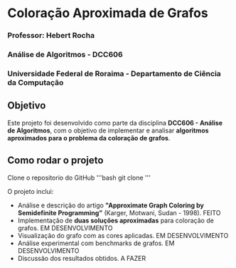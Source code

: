 # Coloração Aproximada de Grafos

### Professor: Hebert Rocha  
### Análise de Algoritmos - DCC606
### Universidade Federal de Roraima - Departamento de Ciência da Computação  

## Objetivo

Este projeto foi desenvolvido como parte da disciplina **DCC606 - Análise de Algoritmos**, com o objetivo de implementar e analisar **algoritmos aproximados para o problema da coloração de grafos**.

## Como rodar o projeto 

Clone o repositorio do GitHub
'''bash 
git clone 
'''

O projeto inclui:
- Análise e descrição do artigo **"Approximate Graph Coloring by Semidefinite Programming"** (Karger, Motwani, Sudan - 1998). FEITO
- Implementação de **duas soluções aproximadas** para coloração de grafos. EM DESENVOLVIMENTO
- Visualização do grafo com as cores aplicadas. EM DESENVOLVIMENTO
- Análise experimental com benchmarks de grafos. EM DESENVOLVIMENTO
- Discussão dos resultados obtidos. A FAZER
